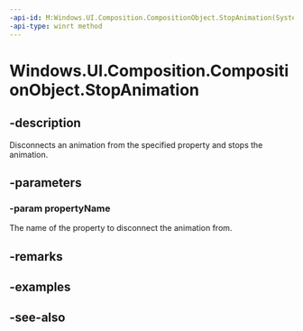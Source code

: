 ```yaml
---
-api-id: M:Windows.UI.Composition.CompositionObject.StopAnimation(System.String)
-api-type: winrt method
---
```


<!-- Method syntax
public void StopAnimation(System.String propertyName)
-->

# Windows.UI.Composition.CompositionObject.StopAnimation

## -description
Disconnects an animation from the specified property and stops the animation.



## -parameters
### -param propertyName
The name of the property to disconnect the animation from.

## -remarks

## -examples

## -see-also
